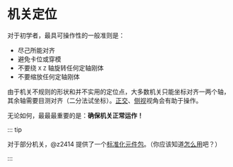 # 机关定位

对于初学者，最具可操作性的一般准则是：

- 尽己所能对齐
- 避免卡位或穿模
- 不要绕 `X` `Z` 轴旋转任何定轴刚体
- 不要缩放任何定轴刚体

由于机关不规则的形状和并不实用的定位点，大多数机关只能坐标对齐一两个轴，其余轴需要目测对齐（二分法试坐标）。[正交](/start/basics.md#切换透视-正交视角)、[侧视](/start/basics.md#三视图)视角会有助于操作。

无论如何，最最最重要的是：**确保机关正常运作！**

::: tip

对于部分机关，@z2414 提供了一个[标准化元件包](/assets/Standard-Machinery-EX-by-z2414.bpk)。（你应该知道[怎么用](/start/alignment.md#借位对齐)吧？）

:::
